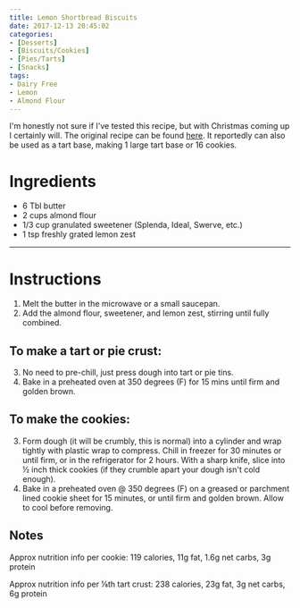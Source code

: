```yaml
---
title: Lemon Shortbread Biscuits
date: 2017-12-13 20:45:02
categories:
- [Desserts]
- [Biscuits/Cookies]
- [Pies/Tarts]
- [Snacks]
tags:
- Dairy Free
- Lemon
- Almond Flour
---
```


I'm honestly not sure if I've tested this recipe, but with Christmas coming up I certainly will. The original recipe can be found [here](https://www.ibreatheimhungry.com/lemon-almond-shortbread-cookies-low-carb-gluten-free/). It reportedly can also be used as a tart base, making 1 large tart base or 16 cookies. 

<!--more-->


# Ingredients
- 6 Tbl butter
- 2 cups almond flour
- 1/3 cup granulated sweetener (Splenda, Ideal, Swerve, etc.)
- 1 tsp freshly grated lemon zest


---

# Instructions
1. Melt the butter in the microwave or a small saucepan. 
2. Add the almond flour, sweetener, and lemon zest, stirring until fully combined.

## To make a tart or pie crust:
3. No need to pre-chill, just press dough into tart or pie tins. 
4. Bake in a preheated oven at 350 degrees (F) for 15 mins until firm and golden brown.

## To make the cookies:
3. Form dough (it will be crumbly, this is normal) into a cylinder and wrap tightly with plastic wrap to compress. Chill in freezer for 30 minutes or until firm, or in the refrigerator for 2 hours. With a sharp knife, slice into ½ inch thick cookies (if they crumble apart your dough isn't cold enough). 
4. Bake in a preheated oven @ 350 degrees (F) on a greased or parchment lined cookie sheet for 15 minutes, or until firm and golden brown. Allow to cool before removing.


## Notes
Approx nutrition info per cookie: 119 calories, 11g fat, 1.6g net carbs, 3g protein

Approx nutrition info per ⅛th tart crust: 238 calories, 23g fat, 3g net carbs, 6g protein
